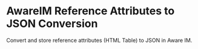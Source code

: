 # AwareIM Reference Attributes to JSON Conversion
Convert and store reference attributes (HTML Table) to JSON in Aware IM.
